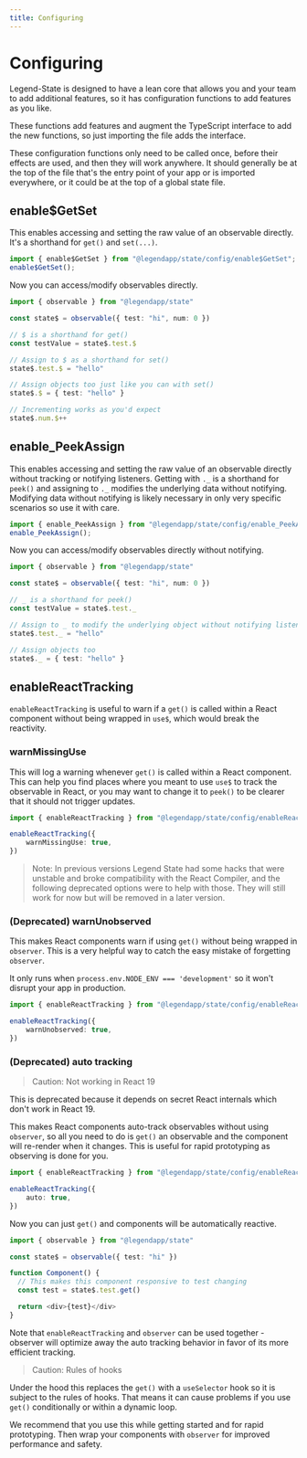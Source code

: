 ```yaml
---
title: Configuring
---
```


# Configuring

Legend-State is designed to have a lean core that allows you and your team to add additional features, so it has configuration functions to add features as you like.

These functions add features and augment the TypeScript interface to add the new functions, so just importing the file adds the interface.

These configuration functions only need to be called once, before their effects are used, and then they will work anywhere. It should generally be at the top of the file that's the entry point of your app or is imported everywhere, or it could be at the top of a global state file.

## enable$GetSet

This enables accessing and setting the raw value of an observable directly. It's a shorthand for `get()` and `set(...)`.

```typescript
import { enable$GetSet } from "@legendapp/state/config/enable$GetSet";
enable$GetSet();
```

Now you can access/modify observables directly.

```typescript
import { observable } from "@legendapp/state"

const state$ = observable({ test: "hi", num: 0 })

// $ is a shorthand for get()
const testValue = state$.test.$

// Assign to $ as a shorthand for set()
state$.test.$ = "hello"

// Assign objects too just like you can with set()
state$.$ = { test: "hello" }

// Incrementing works as you'd expect
state$.num.$++
```

## enable_PeekAssign

This enables accessing and setting the raw value of an observable directly without tracking or notifying listeners. Getting with `._` is a shorthand for `peek()` and assigning to `._` modifies the underlying data without notifying. Modifying data without notifying is likely necessary in only very specific scenarios so use it with care.

```typescript
import { enable_PeekAssign } from "@legendapp/state/config/enable_PeekAssign";
enable_PeekAssign();
```

Now you can access/modify observables directly without notifying.

```typescript
import { observable } from "@legendapp/state"

const state$ = observable({ test: "hi", num: 0 })

// _ is a shorthand for peek()
const testValue = state$.test._

// Assign to _ to modify the underlying object without notifying listeners
state$.test._ = "hello"

// Assign objects too
state$._ = { test: "hello" }
```

## enableReactTracking

`enableReactTracking` is useful to warn if a `get()` is called within a React component without being wrapped in `use$`, which would break the reactivity.

### warnMissingUse

This will log a warning whenever `get()` is called within a React component. This can help you find places where you meant to use `use$` to track the observable in React, or you may want to change it to `peek()` to be clearer that it should not trigger updates.

```typescript
import { enableReactTracking } from "@legendapp/state/config/enableReactTracking"

enableReactTracking({
    warnMissingUse: true,
})
```

> Note: In previous versions Legend State had some hacks that were unstable and broke compatibility with the React Compiler, and the following deprecated options were to help with those. They will still work for now but will be removed in a later version.

### (Deprecated) warnUnobserved

This makes React components warn if using `get()` without being wrapped in `observer`. This is a very helpful way to catch the easy mistake of forgetting `observer`.

It only runs when `process.env.NODE_ENV === 'development'` so it won't disrupt your app in production.

```typescript
import { enableReactTracking } from "@legendapp/state/config/enableReactTracking"

enableReactTracking({
    warnUnobserved: true,
})
```

### (Deprecated) auto tracking

> Caution: Not working in React 19

This is deprecated because it depends on secret React internals which don't work in React 19.

This makes React components auto-track observables without using `observer`, so all you need to do is `get()` an observable and the component will re-render when it changes. This is useful for rapid prototyping as observing is done for you.

```typescript
import { enableReactTracking } from "@legendapp/state/config/enableReactTracking"

enableReactTracking({
    auto: true,
})
```

Now you can just `get()` and components will be automatically reactive.

```typescript
import { observable } from "@legendapp/state"

const state$ = observable({ test: "hi" })

function Component() {
  // This makes this component responsive to test changing
  const test = state$.test.get()

  return <div>{test}</div>
}
```

Note that `enableReactTracking` and `observer` can be used together - observer will optimize away the auto tracking behavior in favor of its more efficient tracking.

> Caution: Rules of hooks

Under the hood this replaces the `get()` with a `useSelector` hook so it is subject to the rules of hooks. That means it can cause problems if you use `get()` conditionally or within a dynamic loop.

We recommend that you use this while getting started and for rapid prototyping. Then wrap your components with `observer` for improved performance and safety.